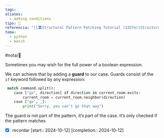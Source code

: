 ```yaml
---
tags: 
aliases:
  - adding conditions
tipo: 📑
referencia: "[[🏛️Structural Pattern Patching Tutorial (3357e)|Structural Pattern Matching Tutorial]]"
tema:
  - python
  - match
---
```


#nota/📑


 Sometimes you may wish for the full power of a boolean expression.
 
We can achieve that by adding a **guard** to our case. Guards consist of the `if` keyword followed by any expression:


```python
 match command.split():
    case ["go", direction] if direction in current_room.exits:
        current_room = current_room.neighbor(direction)
    case ["go", _]:
        print("Sorry, you can't go that way")
```


The guard is not part of the pattern, it’s part of the case. It’s only checked if the pattern matches

- [x] recordar  [start:: 2024-10-12]  [completion:: 2024-10-12]